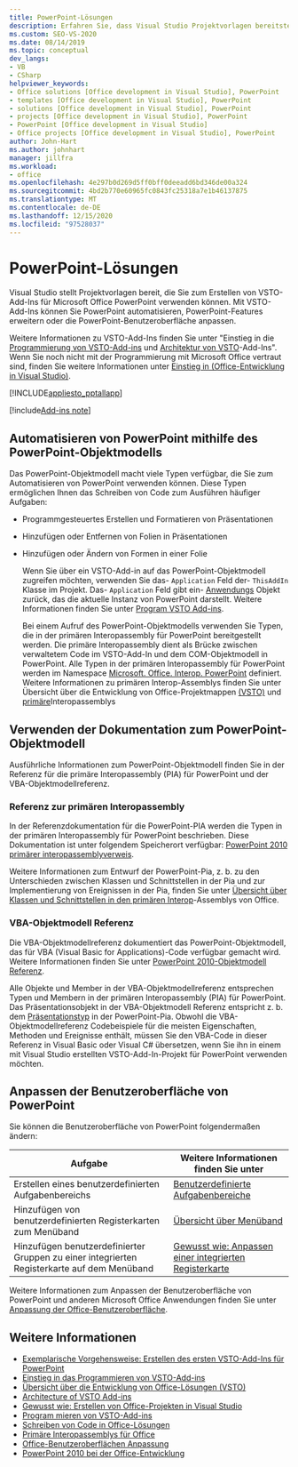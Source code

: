 ```yaml
---
title: PowerPoint-Lösungen
description: Erfahren Sie, dass Visual Studio Projektvorlagen bereitstellt, die Sie zum Erstellen von VSTO-Add-Ins für Microsoft PowerPoint verwenden können.
ms.custom: SEO-VS-2020
ms.date: 08/14/2019
ms.topic: conceptual
dev_langs:
- VB
- CSharp
helpviewer_keywords:
- Office solutions [Office development in Visual Studio], PowerPoint
- templates [Office development in Visual Studio], PowerPoint
- solutions [Office development in Visual Studio], PowerPoint
- projects [Office development in Visual Studio], PowerPoint
- PowerPoint [Office development in Visual Studio]
- Office projects [Office development in Visual Studio], PowerPoint
author: John-Hart
ms.author: johnhart
manager: jillfra
ms.workload:
- office
ms.openlocfilehash: 4e297b0d269d5ff0bff0deeadd6bd346de00a324
ms.sourcegitcommit: 4bd2b770e60965fc0843fc25318a7e1b46137875
ms.translationtype: MT
ms.contentlocale: de-DE
ms.lasthandoff: 12/15/2020
ms.locfileid: "97528037"
---
```

# <a name="powerpoint-solutions"></a>PowerPoint-Lösungen
  Visual Studio stellt Projektvorlagen bereit, die Sie zum Erstellen von VSTO-Add-Ins für Microsoft Office PowerPoint verwenden können. Mit VSTO-Add-Ins können Sie PowerPoint automatisieren, PowerPoint-Features erweitern oder die PowerPoint-Benutzeroberfläche anpassen.

 Weitere Informationen zu VSTO-Add-Ins finden Sie unter "Einstieg in die [Programmierung von VSTO-Add-ins](getting-started-programming-vsto-add-ins.md) und [Architektur von VSTO](architecture-of-vsto-add-ins.md)-Add-Ins". Wenn Sie noch nicht mit der Programmierung mit Microsoft Office vertraut sind, finden Sie weitere Informationen unter [Einstieg in &#40;Office-Entwicklung in Visual Studio&#41;](getting-started-office-development-in-visual-studio.md).

 [!INCLUDE[appliesto_pptallapp](includes/appliesto-pptallapp-md.md)]

[!include[Add-ins note](includes/addinsnote.md)]

## <a name="automate-powerpoint-by-using-the-powerpoint-object-model"></a>Automatisieren von PowerPoint mithilfe des PowerPoint-Objektmodells
 Das PowerPoint-Objektmodell macht viele Typen verfügbar, die Sie zum Automatisieren von PowerPoint verwenden können. Diese Typen ermöglichen Ihnen das Schreiben von Code zum Ausführen häufiger Aufgaben:

- Programmgesteuertes Erstellen und Formatieren von Präsentationen

- Hinzufügen oder Entfernen von Folien in Präsentationen

- Hinzufügen oder Ändern von Formen in einer Folie

  Wenn Sie über ein VSTO-Add-in auf das PowerPoint-Objektmodell zugreifen möchten, verwenden Sie das- `Application` Feld der- `ThisAddIn` Klasse im Projekt. Das- `Application` Feld gibt ein- [Anwendungs](/previous-versions/office/developer/office-2010/ff764034(v=office.14)) Objekt zurück, das die aktuelle Instanz von PowerPoint darstellt. Weitere Informationen finden Sie unter [Program VSTO Add-ins](programming-vsto-add-ins.md).

  Bei einem Aufruf des PowerPoint-Objektmodells verwenden Sie Typen, die in der primären Interopassembly für PowerPoint bereitgestellt werden. Die primäre Interopassembly dient als Brücke zwischen verwaltetem Code im VSTO-Add-In und dem COM-Objektmodell in PowerPoint. Alle Typen in der primären Interopassembly für PowerPoint werden im Namespace [Microsoft. Office. Interop. PowerPoint](/previous-versions/office/developer/office-2010/ff763170(v=office.14)) definiert. Weitere Informationen zu primären Interop-Assemblys finden Sie unter Übersicht über die Entwicklung von Office-Projektmappen [&#40;VSTO&#41;](office-solutions-development-overview-vsto.md) und [primäre](office-primary-interop-assemblies.md)Interopassemblys

## <a name="use-the-powerpoint-object-model-documentation"></a><a name="WordOMDocumentation"></a> Verwenden der Dokumentation zum PowerPoint-Objektmodell
 Ausführliche Informationen zum PowerPoint-Objektmodell finden Sie in der Referenz für die primäre Interopassembly (PIA) für PowerPoint und der VBA-Objektmodellreferenz.

### <a name="primary-interop-assembly-reference"></a>Referenz zur primären Interopassembly
 In der Referenzdokumentation für die PowerPoint-PIA werden die Typen in der primären Interopassembly für PowerPoint beschrieben. Diese Dokumentation ist unter folgendem Speicherort verfügbar: [PowerPoint 2010 primärer interopassemblyverweis](office-primary-interop-assemblies.md).

 Weitere Informationen zum Entwurf der PowerPoint-Pia, z. b. zu den Unterschieden zwischen Klassen und Schnittstellen in der Pia und zur Implementierung von Ereignissen in der Pia, finden Sie unter [Übersicht über Klassen und Schnittstellen in den primären Interop](/previous-versions/office/developer/office-2010/ff759900(v=office.14))-Assemblys von Office.

### <a name="vba-object-model-reference"></a>VBA-Objektmodell Referenz
 Die VBA-Objektmodellreferenz dokumentiert das PowerPoint-Objektmodell, das für VBA (Visual Basic for Applications)-Code verfügbar gemacht wird. Weitere Informationen finden Sie unter [PowerPoint 2010-Objektmodell Referenz](/office/vba/api/overview/PowerPoint/object-model).

 Alle Objekte und Member in der VBA-Objektmodellreferenz entsprechen Typen und Membern in der primären Interopassembly (PIA) für PowerPoint. Das Präsentationsobjekt in der VBA-Objektmodell Referenz entspricht z. b. dem [Präsentationstyp](/previous-versions/office/developer/office-2010/ff761925(v=office.14)) in der PowerPoint-Pia. Obwohl die VBA-Objektmodellreferenz Codebeispiele für die meisten Eigenschaften, Methoden und Ereignisse enthält, müssen Sie den VBA-Code in dieser Referenz in Visual Basic oder Visual C# übersetzen, wenn Sie ihn in einem mit Visual Studio erstellten VSTO-Add-In-Projekt für PowerPoint verwenden möchten.

## <a name="customize-the-user-interface-of-powerpoint"></a>Anpassen der Benutzeroberfläche von PowerPoint
 Sie können die Benutzeroberfläche von PowerPoint folgendermaßen ändern:

|Aufgabe|Weitere Informationen finden Sie unter|
|----------|--------------------------|
|Erstellen eines benutzerdefinierten Aufgabenbereichs|[Benutzerdefinierte Aufgabenbereiche](custom-task-panes.md)|
|Hinzufügen von benutzerdefinierten Registerkarten zum Menüband|[Übersicht über Menüband](ribbon-overview.md)|
|Hinzufügen benutzerdefinierter Gruppen zu einer integrierten Registerkarte auf dem Menüband|[Gewusst wie: Anpassen einer integrierten Registerkarte](how-to-customize-a-built-in-tab.md)|

 Weitere Informationen zum Anpassen der Benutzeroberfläche von PowerPoint und anderen Microsoft Office Anwendungen finden Sie unter [Anpassung der Office-Benutzeroberfläche](office-ui-customization.md).

## <a name="see-also"></a>Weitere Informationen
- [Exemplarische Vorgehensweise: Erstellen des ersten VSTO-Add-Ins für PowerPoint](walkthrough-creating-your-first-vsto-add-in-for-powerpoint.md)
- [Einstieg in das Programmieren von VSTO-Add-ins](getting-started-programming-vsto-add-ins.md)
- [Übersicht über die Entwicklung von Office-Lösungen &#40;VSTO&#41;](office-solutions-development-overview-vsto.md)
- [Architecture of VSTO Add-ins](architecture-of-vsto-add-ins.md)
- [Gewusst wie: Erstellen von Office-Projekten in Visual Studio](how-to-create-office-projects-in-visual-studio.md)
- [Program mieren von VSTO-Add-ins](programming-vsto-add-ins.md)
- [Schreiben von Code in Office-Lösungen](writing-code-in-office-solutions.md)
- [Primäre Interopassemblys für Office](office-primary-interop-assemblies.md)
- [Office-Benutzeroberflächen Anpassung](office-ui-customization.md)
- [PowerPoint 2010 bei der Office-Entwicklung](/previous-versions/office/developer/office-2010/ff604967(v=office.14))
